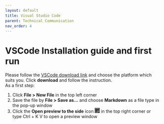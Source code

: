 ```yaml
---
layout: default
title: Visual Studio Code
parent: Technical Communication
nav_order: 4
---
```


VSCode Installation guide and first run 
=======================================

Please follow the [VSCode download link](https://code.visualstudio.com/) and choose the platform which suits you. Click **download** and follow the instruction.  
As a first step: 
1. Click **File > New File** in the top left corner
2. Save the file by **File > Save as...** and choose **Markdown** as a file type in the pop-up window
3. Click the **Open preview to the side** icon ![preview icon](../images/previewIco.png) in the top right corner or type Ctrl + K V to open a preview window